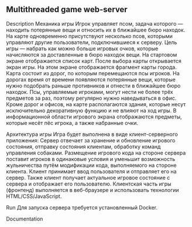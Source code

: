 ## Multithreaded game web-server

Description
Механика игры
Игрок управляет псом, задача которого — находить потерянные вещи и относить их в ближайшее бюро находок. На карте одновременно присутствуют несколько псов, которыми управляют другие пользователи, подключившиеся к серверу. Цель игры — набрать как можно больше игровых очков, которые начисляются за доставленные в бюро находок вещи.
На стартовом экране отображается список карт. После выбора карты открывается экран игры.
На этом экране отображается фрагмент карты города. Карта состоит из дорог, по которым перемещаются псы игроков. На дорогах время от времени появляются потерянные вещи, которые нужно подобрать раньше противников и отнести в ближайшее бюро находок. Псы, управляемые игроками, могут нести не более трёх предметов за раз, поэтому регулярно нужно наведываться в офис. Кроме дорог и офисов, на карте располагаются здания, которые несут исключительно декоративную функцию и не влияют на ход игры.
В информационной области игрового экрана отображаются предметы, которые несёт пёс игрока, а также набранные очки.

Архитектура игры
Игра будет выполнена в виде клиент-серверного приложения:
Сервер отвечает за хранение и обновление игрового состояния, отправку состояния клиентам, обработку команд управления собаками. Размещение игрового кода на стороне сервера поставит игроков в одинаковые условия и уменьшит возможность жульничества путём модификации кода, выполняемого на стороне клиента.
Клиент принимает ввод пользователя и отправляет его на сервер. Также клиент получает актуальное игровое состояние с сервера и отображает его пользователю. Клиентская часть игры (фронтенд) выполняется в веб-браузере и использовать технологии HTML/CSS/JavaScript.

Run
Для запуска сервера требуется установленный Docker.

Documentation

